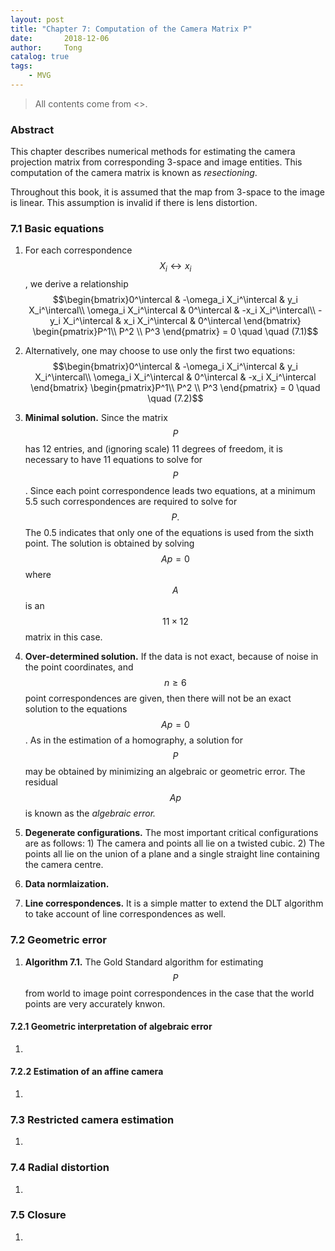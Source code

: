 ```yaml
---
layout: post
title: "Chapter 7: Computation of the Camera Matrix P"
date:       2018-12-06
author:     Tong
catalog: true
tags:
    - MVG
---
```


> All contents come from <<Multiple View Geometry in Computer Vision>>.

### Abstract

This chapter describes numerical methods for estimating the camera projection matrix from corresponding 3-space and image entities. This computation of the camera matrix is known as _resectioning_.

Throughout this book, it is assumed that the map from 3-space to the image is linear. This assumption is invalid if there is lens distortion.

### 7.1 Basic equations

1. For each correspondence $$X_i \leftrightarrow x_i$$, we derive a relationship
$$\begin{bmatrix}0^\intercal & -\omega_i X_i^\intercal & y_i X_i^\intercal\\ \omega_i X_i^\intercal & 0^\intercal & -x_i X_i^\intercal\\ -y_i X_i^\intercal & x_i X_i^\intercal & 0^\intercal \end{bmatrix} \begin{pmatrix}P^1\\ P^2 \\ P^3 \end{pmatrix} = 0    \quad \quad (7.1)$$

2. Alternatively, one may choose to use only the first two equations: $$\begin{bmatrix}0^\intercal & -\omega_i X_i^\intercal & y_i X_i^\intercal\\ \omega_i X_i^\intercal & 0^\intercal & -x_i X_i^\intercal \end{bmatrix} \begin{pmatrix}P^1\\ P^2 \\ P^3 \end{pmatrix} = 0    \quad \quad (7.2)$$

3. __Minimal solution.__ Since the matrix $$P$$ has 12 entries, and (ignoring scale) 11 degrees of freedom, it is  necessary to have 11 equations to solve for $$P$$. Since each point correspondence leads two equations, at a minimum 5.5 such correspondences are required to solve for $$P.$$ The 0.5 indicates that only one of the equations is used from the sixth point. The solution is obtained by solving $$Ap = 0$$ where $$A$$ is an $$11 \times 12$$ matrix in this case.

4. __Over-determined solution.__ If the data is not exact, because of noise in the point coordinates, and $$n \geq 6$$ point correspondences are given, then there will not be an exact solution to the equations $$Ap = 0$$. As in the estimation of a homography, a solution for $$P$$ may be obtained by minimizing an algebraic or geometric error. The residual $$Ap$$ is known as the _algebraic error._

5. __Degenerate configurations.__ The most important critical configurations are as follows: 1) The camera and points all lie on a twisted cubic. 2) The points all lie on the union of a plane and a single straight line containing the camera centre.

6. __Data normlaization.__

7. __Line correspondences.__ It is a simple matter to extend the DLT algorithm to take account of line correspondences as well.

### 7.2 Geometric error

1. __Algorithm 7.1.__ The Gold Standard algorithm for estimating $$P$$ from world to image point correspondences in the case that the world points are very accurately knwon. <br>
![]()

#### 7.2.1 Geometric interpretation of algebraic error

1.

#### 7.2.2 Estimation of an affine camera

1.

### 7.3 Restricted camera estimation

1.

### 7.4 Radial distortion

1.


### 7.5 Closure

1.
